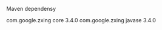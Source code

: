 Maven dependensy

 <dependencies>
    <dependency>
      <groupId>com.google.zxing</groupId>
      <artifactId>core</artifactId>
      <version>3.4.0</version>
    </dependency>
    <dependency>
      <groupId>com.google.zxing</groupId>
      <artifactId>javase</artifactId>
      <version>3.4.0</version>
    </dependency>
  </dependencies>

